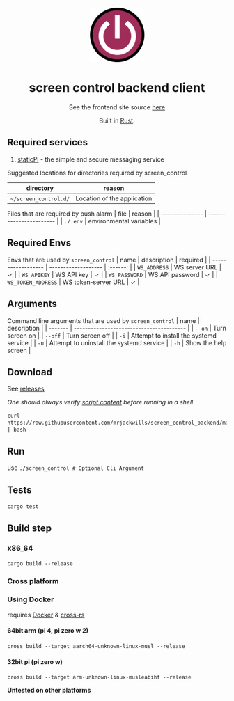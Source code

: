<p align="center">
 <img src='./.github/logo.svg' width='125px'/>
</p>

<h1 align="center">screen control backend client</h1>

<p align="center">
	See the frontend site source <a href='https://www.github.com/mrjackwills/screen_control_frontend' target='_blank' rel='noopener noreferrer'>here</a>
</p>

<p align="center">
	Built in <a href='https://www.rust-lang.org/' target='_blank' rel='noopener noreferrer'>Rust</a>.
</p>

## Required services

1) <a href='https://www.staticpi.com/' target='_blank' rel='noopener noreferrer'>staticPi</a> - the simple and secure messaging service

Suggested locations for directories required by screen_control

| directory             | reason                      |
| --------------------- | --------------------------- |
| ```~/screen_control.d/``` | Location of the application |

Files that are required by push alarm
| file            | reason                  |
| --------------- | ----------------------- |
| ```./.env```    | environmental variables |


## Required Envs

Envs that are used by `screen_control`
| name               | description         | required |
| ------------------ | ------------------- | :------: |
| `WS_ADDRESS`       | WS server URL       | ✓        |
| `WS_APIKEY`        | WS API key          | ✓        |
| `WS_PASSWORD`      | WS API password     | ✓        |
| `WS_TOKEN_ADDRESS` | WS token-server URL | ✓        |


## Arguments
Command line arguments that are used by `screen_control`
| name    | description                              |
| ------- | ---------------------------------------- |
| `--on`  | Turn screen on                           |
| `--off` | Turn screen off                          |
| `-i`    | Attempt to install the systemd service   |
| `-u`    | Attempt to uninstall the systemd service |
| `-h`    | Show the help screen                     |


## Download

See <a href="https://github.com/mrjackwills/screen_control_backend/releases" target='_blank' rel='noopener noreferrer'>releases</a>

*One should always verify <a href='https://github.com/mrjackwills/screen_control_backend/blob/main/download.sh' target='_blank' rel='noopener noreferrer'>script content</a> before running in a shell*

```shell
curl https://raw.githubusercontent.com/mrjackwills/screen_control_backend/main/download.sh | bash
```

## Run

use ```./screen_control # Optional Cli Argument ```

## Tests

```bash
cargo test
```

## Build step

### x86_64

```shell
cargo build --release
```

### Cross platform
### Using Docker
requires <a href='https://www.docker.com/' target='_blank' rel='noopener noreferrer'>Docker</a> & <a href='https://github.com/cross-rs/cross' target='_blank' rel='noopener noreferrer'>cross-rs</a>


#### 64bit arm (pi 4, pi zero w 2)

```shell
cross build --target aarch64-unknown-linux-musl --release
```

#### 32bit pi (pi zero w)

```shell
cross build --target arm-unknown-linux-musleabihf --release
```
**Untested on other platforms**